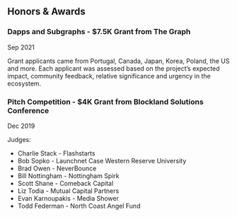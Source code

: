 ## Honors & Awards

### Dapps and Subgraphs - $7.5K Grant from The Graph
Sep 2021

Grant applicants came from Portugal, Canada, Japan, Korea, Poland, the US and more.
Each applicant was assessed based on the project’s expected impact, community feedback, relative significance and urgency in the ecosystem.

### Pitch Competition - $4K Grant from Blockland Solutions Conference
Dec 2019

Judges:
- Charlie Stack - Flashstarts
- Bob Sopko - Launchnet Case Western Reserve University
- Brad Owen - NeverBounce
- Bill Nottingham - Nottingham Spirk
- Scott Shane - Comeback Capital
- Liz Todia - Mutual Capital Partners
- Evan Karnoupakis - Media Shower
- Todd Federman - North Coast Angel Fund
